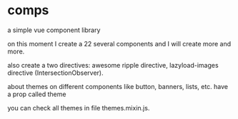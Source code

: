 # comps

a simple vue component library

on this moment I create a 22 several components and I will create more and more.

also create a two directives: 
awesome ripple directive,
lazyload-images directive (IntersectionObserver).


about themes
on different components like button, banners, lists, etc. have a prop called theme

you can check all themes in file themes.mixin.js.
